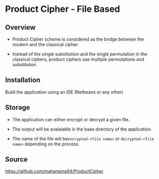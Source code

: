 # Product Cipher - File Based

## Overview
- Product Cipher scheme is considered as the bridge between the modern and the classical cipher. 

- Instead of the single substitution and the single permutation in the classical ciphers, product ciphers use multiple 
permutations and substitution

## Installation 

Build the application using an IDE (Netbeans or any other) 

## Storage 

- The application can either encrypt or decrypt a given file. 

- The output will be avaialable in the base directory of the application.

- The name of the file will be`encrypted-<file name>` or `decrypted-<file name>` depending on the process. 

## Source 

https://github.com/mahanama94/ProductCipher
